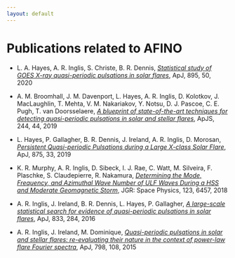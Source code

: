 ```yaml
---
layout: default
---
```


# Publications related to AFINO
  - L. A. Hayes, A. R. Inglis, S. Christe, B. R. Dennis, [*Statistical study of GOES X-ray quasi-periodic pulsations in solar flares*](https://iopscience.iop.org/article/10.3847/1538-4357/ab8d40), ApJ, 895, 50, 2020

  - A. M. Broomhall, J. M. Davenport, L. Hayes, A. R. Inglis, D. Kolotkov, J. MacLaughlin, T. Mehta, V. M. Nakariakov, Y. Notsu, D. J. Pascoe, C. E. Pugh, T. van Doorsselaere, [*A blueprint of state-of-the-art techniques for detecting quasi-periodic pulsations in solar and stellar flares*](https://iopscience.iop.org/article/10.3847/1538-4365/ab40b3), ApJS, 244, 44, 2019

  - L. Hayes, P. Gallagher, B. R. Dennis, J. Ireland, A. R. Inglis, D. Morosan, [*Persistent Quasi-periodic Pulsations during a Large X-class Solar Flare*](https://iopscience.iop.org/article/10.3847/1538-4357/ab0ca3), ApJ, 875, 33, 2019
  
  - K. R. Murphy, A. R. Inglis, D. Sibeck, I. J. Rae, C. Watt, M. Silveira, F. Plaschke, S. Claudepierre, R. Nakamura, [*Determining the Mode, Frequency, and Azimuthal Wave Number of ULF Waves During a HSS and Moderate Geomagnetic Storm*](https://agupubs.onlinelibrary.wiley.com/doi/full/10.1029/2017JA024877), JGR: Space Physics, 123, 6457, 2018

  - A. R. Inglis, J. Ireland, B. R. Dennis, L. Hayes, P. Gallagher, [*A large-scale statistical search for evidence of quasi-periodic pulsations in solar flares*](https://iopscience.iop.org/article/10.3847/1538-4357/833/2/284), ApJ, 833, 284, 2016
  
  - A. R. Inglis, J. Ireland, M. Dominique, [*Quasi-periodic pulsations in solar and stellar flares: re-evaluating their nature in the context of power-law flare Fourier spectra*](https://iopscience.iop.org/article/10.1088/0004-637X/798/2/108), ApJ, 798, 108, 2015
